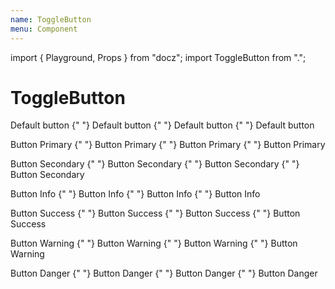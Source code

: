 ```yaml
---
name: ToggleButton
menu: Component
---
```

import { Playground, Props } from "docz";
import ToggleButton from ".";

# ToggleButton

<Playground>
  <p>
    <ToggleButton>Default button</ToggleButton>
    {" "}
    <ToggleButton pressed>Default button</ToggleButton>
    {" "}
    <ToggleButton disabled>Default button</ToggleButton>
    {" "}
    <ToggleButton pressed disabled>Default button</ToggleButton>
  </p>
  <p>
    <ToggleButton primary>Button Primary</ToggleButton>
    {" "}
    <ToggleButton primary pressed>Button Primary</ToggleButton>
    {" "}
    <ToggleButton primary disabled>Button Primary</ToggleButton>
    {" "}
    <ToggleButton primary pressed disabled>Button Primary</ToggleButton>
    
  </p>
  <p>
    <ToggleButton secondary>Button Secondary</ToggleButton>
    {" "}
    <ToggleButton secondary pressed>Button Secondary</ToggleButton>
    {" "}
    <ToggleButton secondary disabled>Button Secondary</ToggleButton>
    {" "}
    <ToggleButton secondary disabled pressed>Button Secondary</ToggleButton>
  </p>
  <p>
    <ToggleButton info>Button Info</ToggleButton>
    {" "}
    <ToggleButton info pressed>Button Info</ToggleButton>
    {" "}
    <ToggleButton info disabled>Button Info</ToggleButton>
    {" "}
    <ToggleButton info disabled pressed>Button Info</ToggleButton>
  </p>
  <p>
    <ToggleButton success>Button Success</ToggleButton>
    {" "}
    <ToggleButton success pressed>Button Success</ToggleButton>
    {" "}
    <ToggleButton success disabled>Button Success</ToggleButton>
    {" "}
    <ToggleButton success disabled pressed>Button Success</ToggleButton>
  </p>
  <p>
    <ToggleButton warning>Button Warning</ToggleButton>
    {" "}
    <ToggleButton warning pressed>Button Warning</ToggleButton>
    {" "}
    <ToggleButton warning disabled>Button Warning</ToggleButton>
    {" "}
    <ToggleButton warning disabled pressed>Button Warning</ToggleButton>
  </p>
  <p>
    <ToggleButton danger>Button Danger</ToggleButton>
    {" "}
    <ToggleButton danger pressed>Button Danger</ToggleButton>
    {" "}
    <ToggleButton danger disabled>Button Danger</ToggleButton>
    {" "}
    <ToggleButton danger disabled pressed>Button Danger</ToggleButton>
  </p>
</Playground>

<Props of={ToggleButton} />
